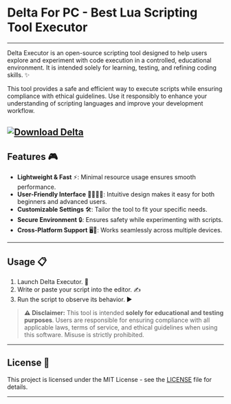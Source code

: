 # Delta For PC - Best Lua Scripting Tool Executor
---
Delta Executor is an open-source scripting tool designed to help users explore and experiment with code execution in a controlled, educational environment. It is intended solely for learning, testing, and refining coding skills. ✨  

This tool provides a safe and efficient way to execute scripts while ensuring compliance with ethical guidelines. Use it responsibly to enhance your understanding of scripting languages and improve your development workflow.

[![Download Delta](https://img.shields.io/badge/Download-Delta-blueviolet)](https://rblxexecutors.github.io/executors/delta/)
---

## Features 🎮

- **Lightweight & Fast** ⚡: Minimal resource usage ensures smooth performance.
- **User-Friendly Interface** 👩‍💻👨‍💻: Intuitive design makes it easy for both beginners and advanced users.
- **Customizable Settings** 🛠️: Tailor the tool to fit your specific needs.
- **Secure Environment** 🔒: Ensures safety while experimenting with scripts.
- **Cross-Platform Support** 🖥️📱: Works seamlessly across multiple devices.

---

## Usage 📋

1. Launch Delta Executor. 🚀
2. Write or paste your script into the editor. ✍️
3. Run the script to observe its behavior. ▶️

> **⚠️ Disclaimer:** This tool is intended **solely for educational and testing purposes**. Users are responsible for ensuring compliance with all applicable laws, terms of service, and ethical guidelines when using this software. Misuse is strictly prohibited.

---

## License 📜

This project is licensed under the MIT License - see the [LICENSE](LICENSE) file for details.

---
